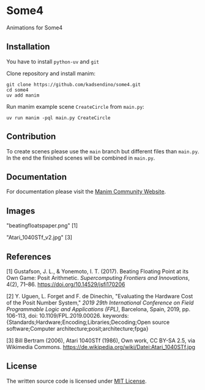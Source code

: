 # Some4

Animations for Some4

## Installation

You have to install `python-uv` and `git`

Clone repository and install manim:

```
git clone https://github.com/kadsendino/some4.git
cd some4
uv add manim
```

Run manim example scene `CreateCircle` from `main.py`:

```
uv run manim -pql main.py CreateCircle
```

## Contribution

To create scenes please use the `main` branch but different files than `main.py`. In the end the finished scenes will be combined in `main.py`.

## Documentation

For documentation please visit the [Manim Community Website](https://docs.manim.community).


## Images

"beatingfloatspaper.png" [1]

"Atari_1040STf_v2.jpg" [3]


## References

[1] Gustafson, J. L., & Yonemoto, I. T. (2017). Beating Floating Point at its Own Game: Posit Arithmetic. *Supercomputing Frontiers and Innovations*, 4(2), 71–86. https://doi.org/10.14529/jsfi170206  

[2] Y. Uguen, L. Forget and F. de Dinechin, "Evaluating the Hardware Cost of the Posit Number System," *2019 29th International Conference on Field Programmable Logic and Applications (FPL)*, Barcelona, Spain, 2019, pp. 106-113, doi: 10.1109/FPL.2019.00026. keywords: {Standards;Hardware;Encoding;Libraries;Decoding;Open source software;Computer architecture;posit;architecture;fpga}  

[3] Bill Bertram (2006), Atari 1040STf (1986), Own work, CC BY-SA 2.5, via Wikimedia Commons. https://de.wikipedia.org/wiki/Datei:Atari_1040STf.jpg  


## License

The written source code is licensed under [MIT License](https://github.com/kadsendino/some4?tab=MIT-1-ov-file).
